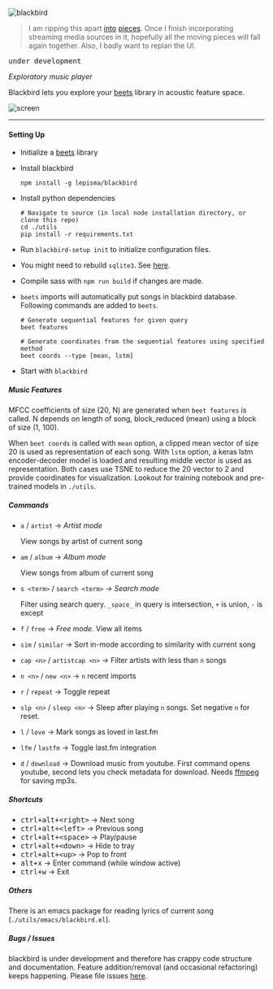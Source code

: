 ![blackbird](logo.png)

> I am ripping this apart [into](https://github.com/lepisma/bbq) [pieces](https://github.com/lepisma/jove). Once I finish incorporating streaming media sources in it, hopefully all the moving pieces will fall again together. Also, I badly want to replan the UI.

<kbd>under development</kbd>

*Exploratory music player*

Blackbird lets you explore your [beets](http://beets.io) library in acoustic feature space.

![screen](screen.gif)

---

#### Setting Up

- Initialize a [beets](http://beets.io) library
- Install blackbird
  
  ```shell
  npm install -g lepisma/blackbird
  ```
- Install python dependencies
  
  ```shell
  # Navigate to source (in local node installation directory, or clone this repo)
  cd ./utils
  pip install -r requirements.txt
  ```
- Run `blackbird-setup init` to initialize configuration files.
- You might need to rebuild `sqlite3`. See [here](http://electron.atom.io/docs/latest/tutorial/using-native-node-modules/).
- Compile sass with `npm run build` if changes are made.

- `beets` imports will automatically put songs in blackbird database. Following commands are added to `beets`.

  ```shell
  # Generate sequential features for given query
  beet features

  # Generate coordinates from the sequential features using specified method
  beet coords --type [mean, lstm]
  ```
- Start with `blackbird`

##### Music Features

MFCC coefficients of size (20, N) are generated when `beet features` is called. N depends on length of song, block_reduced (mean) using a block of size (1, 100).

When `beet coords` is called with `mean` option, a clipped mean vector of size 20 is used as representation of each song. With `lstm` option, a keras lstm encoder-decoder model is loaded and resulting middle vector is used as representation. Both cases use TSNE to reduce the 20 vector to 2 and provide coordinates for visualization. Lookout for training notebook and pre-trained models in `./utils`.

##### Commands

- `a` / `artist` → *Artist mode*

  View songs by artist of current song
  
- `am` / `album` → *Album mode*

  View songs from album of current song
  
- `s <term>` / `search <term>` → *Search mode*

  Filter using search query. `_space_` in query is intersection, `+` is union, `-` is except
  
- `f` / `free` → *Free mode*. View all items
- `sim` / `similar` → Sort in-mode according to similarity with current song
- `cap <n>` / `artistcap <n>` → Filter artists with less than `n` songs
- `n <n>` / `new <n>` → `n` recent imports
- `r` / `repeat` → Toggle repeat
- `slp <n>` / `sleep <n>` → Sleep after playing `n` songs. Set negative `n` for
  reset.
- `l` / `love` → Mark songs as loved in last.fm
- `lfm` / `lastfm` → Toggle last.fm integration
- `d` / `download` → Download music from youtube. First command opens youtube,
  second lets you check metadata for download. Needs
  [ffmpeg](https://www.ffmpeg.org/) for saving mp3s. 

##### Shortcuts

- <kbd>ctrl+alt+\<right\></kbd> → Next song
- <kbd>ctrl+alt+\<left\></kbd> → Previous song
- <kbd>ctrl+alt+\<space\></kbd> → Play/pause
- <kbd>ctrl+alt+\<down\></kbd> → Hide to tray
- <kbd>ctrl+alt+\<up\></kbd> → Pop to front
- <kbd>alt+x</kbd> → Enter command (while window active)
- <kbd>ctrl+w</kbd> → Exit

##### Others

There is an emacs package for reading lyrics of current song (`./utils/emacs/blackbird.el`).

##### Bugs / Issues

blackbird is under development and therefore has crappy code structure and documentation. Feature addition/removal (and occasional refactoring) keeps happening. Please file issues [here](https://github.com/lepisma/blackbird/issues).
